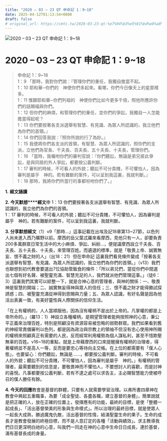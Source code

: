 ```yaml
---
title: "2020 – 03 – 23 QT 申命記 1：9~18"
date: 2025-04-12T01:13:54+0800
draft: false
# original_url: https://cmtc.tw/2020-03-23-qt-%e7%94%b3%e5%91%bd%e8%a8%98-1%ef%bc%9a918
---
```


![2020 – 03 – 23 QT 申命記 1：9~18](/images/qt.jpg   "2020 – 03 – 23 QT 申命記 1：9~18")

# 2020 – 03 – 23 QT 申命記 1：9~18

> 申命記 1：9~18  
> 1：9 「那時，我對你們說：『管理你們的重任，我獨自擔當不起。  
> 1：10 耶和華─你們的　神使你們多起來。看哪，你們今日像天上的星那樣多。  
> 1：11 惟願耶和華─你們列祖的　神使你們比如今更多千倍，照他所應許你們的話賜福與你們。  
> 1：12 但你們的麻煩，和管理你們的重任，並你們的爭訟，我獨自一人怎能擔當得起呢？  
> 1：13 你們要按著各支派選舉有智慧、有見識、為眾人所認識的，我立他們為你們的首領。』  
> 1：14 你們回答我說：『照你所說的行了為妙。』  
> 1：15 我便將你們各支派的首領，有智慧、為眾人所認識的，照你們的支派，立他們為官長、千夫長、百夫長、五十夫長、十夫長，管理你們。  
> 1：16 「當時，我囑咐你們的審判官說：『你們聽訟，無論是弟兄彼此爭訟，是與同居的外人爭訟，都要按公義判斷。  
> 1：17 審判的時候，不可看人的外貌；聽訟不可分貴賤，不可懼怕人，因為審判是屬乎　神的。若有難斷的案件，可以呈到我這裏，我就判斷。』  
> 1：18 那時，我將你們所當行的事都吩咐你們了。」

**1.** **經文誦讀**

**2. 今天默想****經文**申 1：13 你們要按著各支派選舉有智慧、有見識、為眾人所認識的，我立他們為你們的首領。  
1：17 審判的時候，不可看人的外貌；聽訟不可分貴賤，不可懼怕人，因為審判是屬乎　神的。若有難斷的案件，可以呈到我這裏，我就判斷。

**3. 分享默想經文**（1）v9「那時…」這事記載在出埃及記18章第13~27節，以色列人尚未進入西乃曠野以前。摩西的岳父葉忒羅來看摩西，見他只有一人，卻要負責200多萬群眾日常生活中的大小麻煩、爭訟、糾紛…，便提議摩西設立千夫長、百夫長、五十夫長、十夫長，來管理百姓。而遴選的標準，就是「敬畏上帝、誠實無妄、恨不義之財的人」（出18：21）但在申命記 這裏我們看見條件變成「按著各支派選舉有智慧、有見識、為眾人所認識的，我立他們為你們的首領。」（v13）我們也聯想到初代教會要選出7位協助管飯食的條件：「所以弟兄們，當從你們中間選出七個有好名聲、被聖靈充滿、智慧充足的人，我們就派他們管理這事。」（徒6：3）這裏我們其實可以綜整一下，就是合神心意的管理者，與神的關係：一、敬畏神是智慧的開端；二、誠實無妄得神與眾人的信任；三、恨不義之財才能得勝試探誘惑；四、被聖靈充滿從神得到恩賜與力量；五、為眾人認識，有好名聲是因為他活出表裏一致，有美好靈性與人際關係的信仰生活。

「在上有權柄的，人人當順服他，因為沒有權柄不是出於上帝的。凡掌權的都是上帝所命的。」（羅13：1）神設立各種權柄，是期望管理者能夠按照神的心意，秉公平正義來治理百姓，特別是照顧沒有資源容易被忽略的弱勢群眾。我們如果看到舊約神經常責備審判以色列，都是因為政治與宗教上的領袖不但沒有忠心使用神所賜的權柄來照顧真正有需要的人民，反而經常利用權勢為個人謀私利，甚至不惜欺壓無辜的百姓。v16~18的重點，就是上帝藉摩西的口來提醒擁有權柄的治理者，得著權柄並不是高人一等，反而是要忠心等待向主交帳。在上位的都需要有「僕人心態」，也要留心：你們聽訟，無論是……，都要按公義判斷。審判的時候，不可看人的外貌；聽訟不可分貴賤，不可懼怕人，因為審判是屬乎　神的。」有權柄的管理者，最需要聽到的信息是，要敬畏神而不懼怕人，不要想討人的喜歡，而是討神的喜悅。凡事都要按公義判斷，若有不逮之處可以求告主，主必賜智慧能力使被呼召的僕人勝任有餘。

**4. 今天的回應**教會是基督的群體，只要有人就需要學習治理。以弗所書四章神在教會中興起五重職事，為要「成全聖徒、各盡各職，建立基督的身體」，簡單說就是把正確的人，放在正確的位置上，發揮應有的功能，最終的目標，是使「整體一起成長」、「活出基督榮美的形象與生命樣式」。所以治理的最終目標，就是使眾人一起長大成熟，勝過魔鬼仇敵，活出基督的性情，結滿聖靈生命的果子。生命的成長才是教會發展的終極目標，而不是人意訂定的各種「活動與績效」。求主教導我們日日更深明白祂的心意，叫我們一同走在神的心意中生命日日成長，連於基督，滿有基督長成的身量。